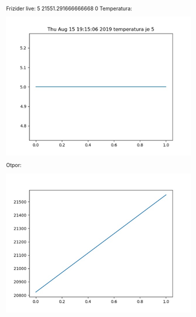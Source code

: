 Frizider live: 5
21551.291666666668 
0
Temperatura:

![alt text](https://raw.githubusercontent.com/matej14086/frizider/master/images/temp.jpg)


Otpor:

![alt text](https://raw.githubusercontent.com/matej14086/frizider/master/images/otpor.jpg)
